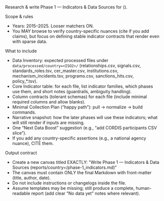 Research & write Phase 1 — Indicators & Data Sources for <COUNTRY NAME> (<ISO2>).

Scope & rules
- Years: 2015–2025. Looser matchers ON.
- You MAY browse to verify country-specific nuances (cite if you add claims), but focus on defining stable indicator contracts that render even with sparse data.

What to include
- Data Inventory: expected processed files under `data/processed/country=<ISO2>/` (relationships.csv, signals.csv, standards_roles.tsv, cer_master.csv, institutions.csv, mechanism_incidents.tsv, programs.csv, sanctions_hits.csv, policy_*.tsv).
- Core Indicator table: for each file, list indicator families, which phases use them, and short notes (guardrails, ambiguity handling).
- Column contracts (tolerant schemas) for each file (include minimal required columns and allow blanks).
- Minimal Collection Plan (“happy path”): pull → normalize → build commands.
- Narrative snapshot: how the later phases will use these indicators; what will still render if inputs are missing.
- One “Next Data Boost” suggestion (e.g., “add CORDIS participants CSV slice”).
- If you add any country-specific assertions (e.g., a national agency nuance), CITE them.

Output contract
- Create a new canvas titled EXACTLY:
  "Write <COUNTRY NAME> Phase 1 — Indicators & Data Sources (reports/country=<ISO2>/phase-1_indicators.md)"
- The canvas must contain ONLY the final Markdown with front-matter (title, author, date).
- Do not include instructions or changelogs inside the file.
- Assume templates may be missing; still produce a complete, human-readable report (add clear “No data yet” notes where relevant).
